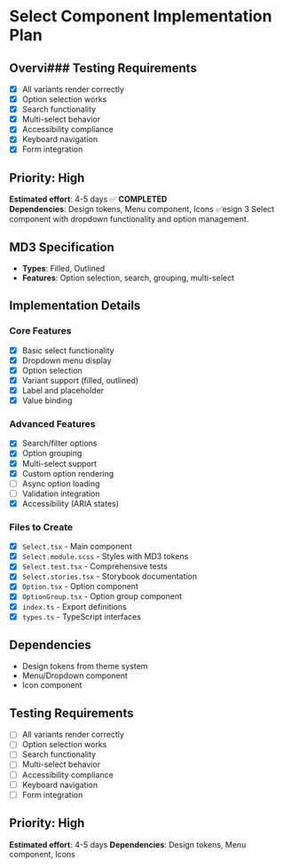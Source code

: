 # Select Component Implementation Plan

## Overvi### Testing Requirements

- [x] All variants render correctly
- [x] Option selection works
- [x] Search functionality
- [x] Multi-select behavior
- [x] Accessibility compliance
- [x] Keyboard navigation
- [x] Form integration

## Priority: High

**Estimated effort**: 4-5 days ✅ **COMPLETED**  
**Dependencies**: Design tokens, Menu component, Icons ✅esign 3 Select component with dropdown functionality and option management.

## MD3 Specification

- **Types**: Filled, Outlined
- **Features**: Option selection, search, grouping, multi-select

## Implementation Details

### Core Features

- [x] Basic select functionality
- [x] Dropdown menu display
- [x] Option selection
- [x] Variant support (filled, outlined)
- [x] Label and placeholder
- [x] Value binding

### Advanced Features

- [x] Search/filter options
- [x] Option grouping
- [x] Multi-select support
- [x] Custom option rendering
- [ ] Async option loading
- [ ] Validation integration
- [x] Accessibility (ARIA states)

### Files to Create

- [x] `Select.tsx` - Main component
- [x] `Select.module.scss` - Styles with MD3 tokens
- [x] `Select.test.tsx` - Comprehensive tests
- [x] `Select.stories.tsx` - Storybook documentation
- [x] `Option.tsx` - Option component
- [x] `OptionGroup.tsx` - Option group component
- [x] `index.ts` - Export definitions
- [x] `types.ts` - TypeScript interfaces

## Dependencies

- Design tokens from theme system
- Menu/Dropdown component
- Icon component

## Testing Requirements

- [ ] All variants render correctly
- [ ] Option selection works
- [ ] Search functionality
- [ ] Multi-select behavior
- [ ] Accessibility compliance
- [ ] Keyboard navigation
- [ ] Form integration

## Priority: High

**Estimated effort**: 4-5 days
**Dependencies**: Design tokens, Menu component, Icons
